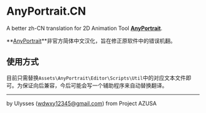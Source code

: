 # AnyPortrait.CN
A better zh-CN translation for 2D Animation Tool **[AnyPortrait](https://www.rainyrizzle.com/anyportrait-eng)**.

**[AnyPortrait](https://www.rainyrizzle.com/anyportrait-eng)**非官方简体中文汉化，旨在修正原软件中的错误机翻。

## 使用方式
目前只需替换`Assets\AnyPortrait\Editor\Scripts\Util`中的对应文本文件即可。为保证向后兼容，今后可能会写一个辅助程序来自动替换翻译。

---
by Ulysses (wdwxy12345@gmail.com) from Project AZUSA